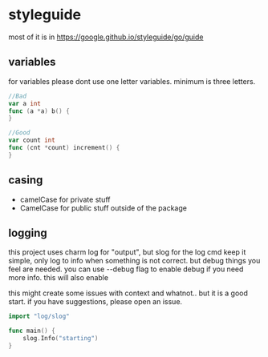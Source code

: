 # styleguide

most of it is in https://google.github.io/styleguide/go/guide

## variables

for variables please dont use one letter variables. minimum is three letters.

```go
//Bad
var a int
func (a *a) b() {
}

//Good
var count int
func (cnt *count) increment() {
}
```

## casing

* camelCase for private stuff
* CamelCase for public stuff outside of the package

## logging

this project uses charm log for "output", but slog for the log cmd
keep it simple, only log to info when something is not correct. but debug things you feel are needed.
you can use --debug flag to enable debug if you need more info. this will also enable 

this might create some issues with context and whatnot.. but it is a good start. if you have suggestions, please open an issue.

```go
import "log/slog"

func main() {
	slog.Info("starting")
}
```
